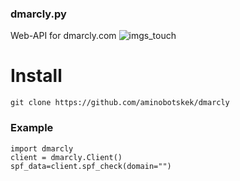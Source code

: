 ### dmarcly.py

Web-API for dmarcly.com
![imgs_touch](https://github.com/aminobotskek/dmarcly/assets/94906343/6838c6f3-59f0-4d7d-8807-19e89772d851)


# Install
```
git clone https://github.com/aminobotskek/dmarcly
```

### Example
```python3
import dmarcly
client = dmarcly.Client()
spf_data=client.spf_check(domain="")
```
